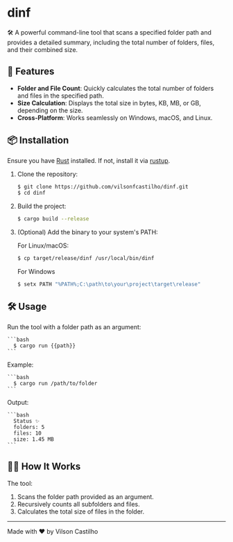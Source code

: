 # dinf

🛠️ A powerful command-line tool that scans a specified folder path and provides a detailed summary, including the total number of folders, files, and their combined size.

## 🚀 Features

- **Folder and File Count**: Quickly calculates the total number of folders and files in the specified path.
- **Size Calculation**: Displays the total size in bytes, KB, MB, or GB, depending on the size.
- **Cross-Platform**: Works seamlessly on Windows, macOS, and Linux.

## 📦 Installation

Ensure you have [Rust](https://www.rust-lang.org/) installed. If not, install it via [rustup](https://rustup.rs/).

1. Clone the repository:

   ```bash
   $ git clone https://github.com/vilsonfcastilho/dinf.git
   $ cd dinf
   ```

2. Build the project:

   ```bash
   $ cargo build --release
   ```

3. (Optional) Add the binary to your system's PATH:

   For Linux/macOS:

   ```bash
   $ cp target/release/dinf /usr/local/bin/dinf
   ```

   For Windows

   ```bash
   $ setx PATH "%PATH%;C:\path\to\your\project\target\release"
   ```

## 🛠️ Usage

Run the tool with a folder path as an argument:

    ```bash
      $ cargo run {{path}}
    ```

Example:

    ```bash
      $ cargo run /path/to/folder
    ```

Output:

    ```bash
      Status ✨
      folders: 5
      files: 10
      size: 1.45 MB
    ```

## 🧑‍💻 How It Works

The tool:

1. Scans the folder path provided as an argument.
2. Recursively counts all subfolders and files.
3. Calculates the total size of files in the folder.

---

Made with ♥ by Vilson Castilho
